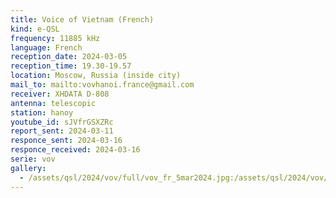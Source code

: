 ```yaml
---
title: Voice of Vietnam (French)
kind: e-QSL
frequency: 11885 kHz
language: French
reception_date: 2024-03-05
reception_time: 19.30-19.57
location: Moscow, Russia (inside city)
mail_to: mailto:vovhanoi.france@gmail.com
receiver: XHDATA D-808
antenna: telescopic
station: hanoy
youtube_id: sJVfrGSXZRc 
report_sent: 2024-03-11
responce_sent: 2024-03-16
responce_received: 2024-03-16
serie: vov
gallery:
  - /assets/qsl/2024/vov/full/vov_fr_5mar2024.jpg:/assets/qsl/2024/vov/small/vov_fr_5mar2024.jpg
---
```

